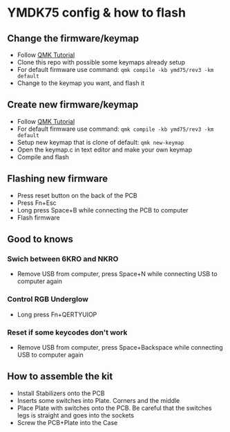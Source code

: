 # YMDK75 config & how to flash

## Change the firmware/keymap
 - Follow [QMK Tutorial](https://beta.docs.qmk.fm/tutorial/newbs_getting_started)
 - Clone this repo with possible some keymaps already setup
 - For default firmware use command: `qmk compile -kb ymd75/rev3 -km default`
 - Change to the keymap you want, and flash it

 ## Create new firmware/keymap
- Follow [QMK Tutorial](https://beta.docs.qmk.fm/tutorial/newbs_getting_started)
 - For default firmware use command: `qmk compile -kb ymd75/rev3 -km default`
 - Setup new keymap that is clone of default: `qmk new-keymap`
 - Open the keymap.c in text editor and make your own keymap
 - Compile and flash

## Flashing new firmware
 - Press reset button on the back of the PCB
 - Press Fn+Esc
 - Long press Space+B while connecting the PCB to computer
 - Flash firmware

 ## Good to knows
 ### Swich between 6KRO and NKRO
  - Remove USB from computer, press Space+N while connecting USB to computer again
### Control RGB Underglow
 - Long press Fn+QERTYUIOP
### Reset if some keycodes don't work
 - Remove USB from computer, press Space+Backspace while connecting USB to computer again

## How to assemble the kit
 - Install Stabilizers onto the PCB
 - Inserts some switches into Plate. Corners and the middle
 - Place Plate with switches onto the PCB. Be careful that the switches legs is straight and goes into the sockets
 - Screw the PCB+Plate into the Case